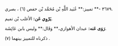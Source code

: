 ٣٦٧٩ -** تمييز:** عُبَيد اللَّهِ بْن مُحَمَّد بْن حفص (٦) ، بصري.

**يَرْوِي عَن:** الأغلب بْن تميم.

**رَوَى عَنه:** عبدان الأهوازي،** وَقَال:** وليس بابن عَائِشَة.

ذكرناه للتمييز بينهما (٧) .